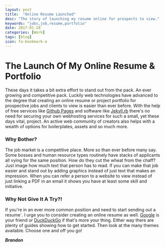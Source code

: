 ```yaml
---
layout: post
title:  "Online Resume Launched"
desc: "The story of launching my resume online for prospects to view."
keywords: "jobs,job,resume,portfolio"
date: 2017-01-28
categories: [Work]
tags: [blog]
icon: fa-bookmark-o
---
```


# The Launch Of My Online Resume & Portfolio


These days it takes a bit extra effort to stand out from the pack. An ever growing and competitive pack. Luckily web technologies have advanced to the degree that creating an online resume or project portfolio for prospective jobs and clients to view is easier than ever before. With the help of free services like [Github Pages](https://pages.github.com/) and software like [Jekyll.rb](https://jekyllrb.com/) there's no need for securing your own webhosting services for such a small, yet these days vital, project. An active web community of creators also helps with a wealth of options for boilerplates, assets and so much more.

### Why Bother?


The job market is a competitive place. More so than ever before many say. Some bosses and human resource types routinely have stacks of applicants all vying for the same position. How do they cut the wheat from the chaff? Just image how much text that person has to read. If you can make that job easier and stand out by adding graphics instead of just text that makes an impression. When you can refer a person to a website to view instead of just linking a PDF in an email it shows you have at least some skill and initiative.

### Why Not Give It A Try?!


If you're in an ever more common position and need to start sending out a resume`. I urge you to consider creating an online resume as well. [Google](https://www.google.com) is your friend or [DuckDuckGo](https://duckduckgo.com/) if that's more your thing. Either way there are plenty of guides showing how to get started. Then look at the many themes available. Choose one and off you go!

**_Brandon_**
